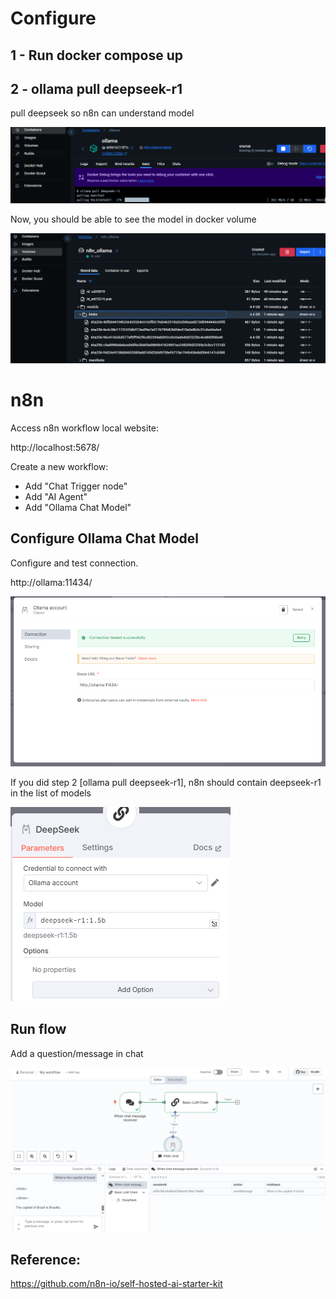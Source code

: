 # Configure

## 1 - Run docker compose up

## 2 - ollama pull deepseek-r1

pull deepseek so n8n can understand model

![pulldeepseek](imgs/pulldeepseek.png)

Now, you should be able to see the model in docker volume

![volumedeepseek](imgs/volumedeepseek.png)

# n8n

Access n8n workflow local website:

http://localhost:5678/

Create a new workflow:
- Add "Chat Trigger node"
- Add "AI Agent"
- Add "Ollama Chat Model"

## Configure Ollama Chat Model

Configure and test connection.

http://ollama:11434/

![ollama](imgs/ollama.png)

If you did step 2 [ollama pull deepseek-r1], n8n should contain deepseek-r1 in the list of models

![model](imgs/model.png)

## Run flow 

Add a question/message in chat

![testing](imgs/testing.png)

## Reference:

https://github.com/n8n-io/self-hosted-ai-starter-kit